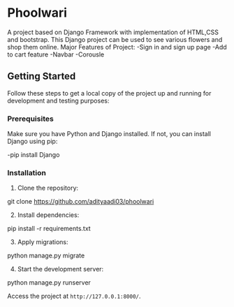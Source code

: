 # Phoolwari
A project based on Django Framework with implementation of HTML,CSS and bootstrap.
This Django project can be used to see various flowers and shop them online.
Major Features of Project:
  -Sign in and sign up page
  -Add to cart feature
  -Navbar
  -Corousle
## Getting Started

Follow these steps to get a local copy of the project up and running for development and testing purposes:

### Prerequisites

Make sure you have Python and Django installed. If not, you can install Django using pip:

  -pip install Django


### Installation

1. Clone the repository:

  git clone https://github.com/adityaadi03/phoolwari


2. Install dependencies:

  pip install -r requirements.txt


3. Apply migrations:

  python manage.py migrate


4. Start the development server:

  python manage.py runserver

Access the project at `http://127.0.0.1:8000/`.





